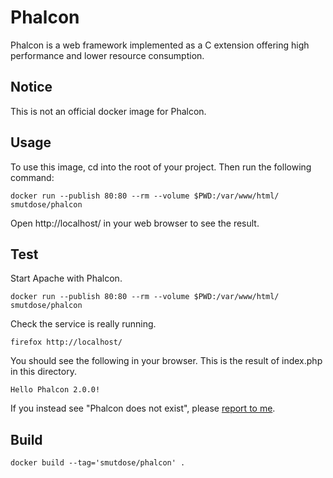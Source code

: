 # Phalcon #

Phalcon is a web framework implemented as a C extension offering high
performance and lower resource consumption.

## Notice ##

This is not an official docker image for Phalcon.

## Usage ##

To use this image, cd into the root of your project. Then run the following
command:

	docker run --publish 80:80 --rm --volume $PWD:/var/www/html/ smutdose/phalcon

Open http://localhost/ in your web browser to see the result.

## Test ##

Start Apache with Phalcon.

	docker run --publish 80:80 --rm --volume $PWD:/var/www/html/ smutdose/phalcon

Check the service is really running.

	firefox http://localhost/

You should see the following in your browser. This is the result of index.php
in this directory.

	Hello Phalcon 2.0.0!

If you instead see "Phalcon does not exist", please [report to me](https://github.com/sharils/Dockerfile/issues/new).

## Build ##

	docker build --tag='smutdose/phalcon' .
